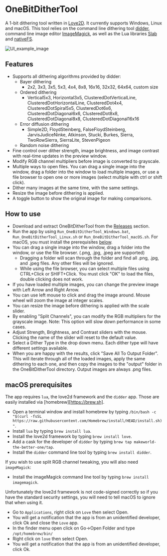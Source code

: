 # OneBitDitherTool
A 1-bit dithering tool written in [Love2D](https://love2d.org/). It currently supports Windows, Linux and macOS. This tool relies on the command line dithering tool [didder](https://github.com/makeworld-the-better-one/didder), command line image editor [ImageMagick](https://imagemagick.org/index.php), as well as the Lua libraries [Slab](https://github.com/flamendless/Slab) and [nativeFS](https://github.com/EngineerSmith/nativefs).

![UI_example_image](https://user-images.githubusercontent.com/102014001/165626507-634bcc2a-2d00-4f4f-925f-5c749f3a3a26.png)

## Features
- Supports all dithering algorithms provided by didder:
  - Bayer dithering
    - 2x2, 3x3, 3x5, 5x3, 4x4, 8x8, 16x16, 32x32, 64x64, custom size
  - Ordered dithering
    - Vertical5x3, Horizontal3x5, ClusteredDotVerticalLine, ClusteredDotHorizontalLine, ClusteredDot4x4, ClusteredDotSpiral5x5, ClusteredDot6x6, ClusteredDotDiagonal6x6, ClusteredDot8x8, ClusteredDotDiagonal8x8, ClusteredDotDiagonal16x16
  - Error diffusion dithering
    - Simple2D, FloydSteinberg, FalseFloydSteinberg, JarvisJudiceNinke, Atkinson, Stucki, Burkes, Sierra, TwoRowSierra, SierraLite, StevenPigeon
  - Random noise dithering
- Fine control over dither strength, image brightness, and image contrast with real-time updates in the preview window.
- Modify RGB channel multipliers before image is converted to grayscale.
- Multiple ways to open files. You can drag a single image into the window, drag a folder into the window to load multiple images, or use a file browser to open one or more images (select multiple with ctrl or shift click).
- Dither many images at the same time, with the same settings.
- Resize the image before dithering is applied.
- A toggle button to show the original image for making comparisons.

## How to use
- Download and extract OneBitDitherTool from the [Releases](https://github.com/timheigames/onebitdithertool/releases) section.
- Run the app by using `Run_OneBitDitherTool_Windows.bat`, `Run_OneBitDitherTool_Linux.sh` or `Run_OneBitDitherTool_macOS.sh`. For macOS, you must install the prerequisites [below](https://github.com/timheigames/onebitdithertool/edit/main/README.md#macos-prerequisites).
- You can drag a single image into the window, drag a folder into the window, or use the file browser. (.png, .jpg, .jpeg are supported)
  - Dragging a folder will scan through the folder and find all .png, .jpg, and .jpeg files. Any other files will be ignored.
  - While using the file browser, you can select multiple files using CTRL+Click or SHIFT+Click. You must click "OK" to load the files, double clicking does not work.
- If you have loaded multiple images, you can change the preview image with Left Arrow and Right Arrow.
- You can use left mouse to click and drag the image around. Mouse wheel will zoom the image at integer scales.
- You can resize the image before dithering is applied with the scale slider.
- By enabling "Split Channels", you can modify the RGB multipliers for the grayscale image. Note: This option will slow down performance in some cases.
- Adjust Strength, Brightness, and Contrast sliders with the mouse. Clicking the name of the slider will reset to the default value.
- Select a Dither Type in the drop down menu. Each dither type will have different settings available.
- When you are happy with the results, click "Save All To Output Folder". This will iterate through all of the loaded images, apply the same dithering to each one, and then copy the images to the "output" folder in the OneBitDitherTool directory. Output images are always .png files.


## macOS prerequisites
The app requires `lua`, the love2d framework and the `didder` app. Those are easily installed via [homebrew][https://brew.sh].

- Open a terminal window and install homebrew by typing `/bin/bash -c "$(curl -fsSL https://raw.githubusercontent.com/Homebrew/install/HEAD/install.sh)"`.
- Install `lua` by typing `brew install lua`.
- Install the love2d framework by typing `brew install love`.
- Add a cask for the developer of `didder` by typing `brew tap makeworld-the-better-one/tap`.
- Install the `didder` command line tool by typing `brew install didder`.

If you wish to use split RGB channel tweaking, you will also need `imageMagick`:

- Install the imageMagick command line tool by typing `brew install imagemagick`.

Unfortunately the love2d framework is not code-signed correctly so if you have the standard security settings, you will need to tell macOS to ignore that when using it.

- Go to `Applications`, right click on `Love` then select Open.
- You will get a notification that the app is from an unidentified developer, click Ok and close the `Love` app.
- In the finder menu open click on Go->Open Folder and type `/opt/homebrew/bin/`
- Right click on `love` then select Open.
- You will get a notification that the app is from an unidentified developer, click Ok.
